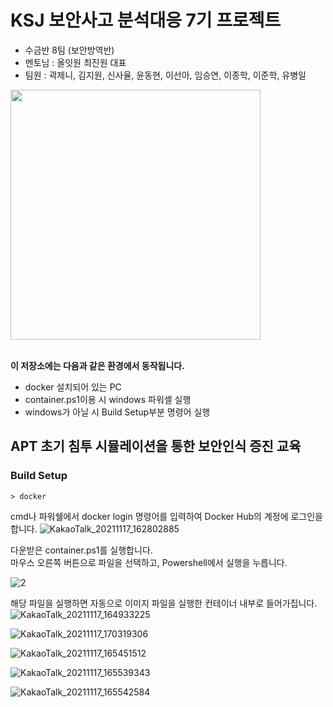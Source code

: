 # KSJ 보안사고 분석대응 7기 프로젝트
* 수금반 8팀 (보안방역반)
* 멘토님 : 올잇원 최진원 대표
* 팀원 : 곽제니, 김지원, 신사율, 윤동현, 이선아, 임승연, 이종학, 이준학, 유병일
<img src="http://kshieldjr.org/images/hrpool/logo-hrpool-hover.png" width="400" heigght="270">

<br>
<br>

**이 저장소에는 다음과 같은 환경에서 동작됩니다.**

* docker 설치되어 있는 PC
* container.ps1이용 시 windows 파워셸 실행
* windows가 아닐 시 Build Setup부분 명령어 실행

## APT 초기 침투 시뮬레이션을 통한 보안인식 증진 교육


### Build Setup
```
> docker 
```
cmd나 파워쉘에서 docker login 명령어를 입력하여 Docker Hub의 계정에 로그인을 합니다.
![KakaoTalk_20211117_162802885](https://user-images.githubusercontent.com/90955623/142159047-0cb980a8-3213-4e92-8985-c4aae595c926.png)

다운받은 container.ps1를 실행합니다.   
마우스 오른쪽 버튼으로 파일을 선택하고, Powershell에서 실행을 누릅니다.

![2](https://user-images.githubusercontent.com/90955623/142159331-3b7edfbb-4349-4b12-8581-238f09b24a99.png)


해당 파일을 실행하면 자동으로 이미지 파일을 실행한 컨테이너 내부로 들어가집니다.
![KakaoTalk_20211117_164933225](https://user-images.githubusercontent.com/90955623/142159938-74d096d4-ec1b-426a-8918-1c76a822ae53.png)


![KakaoTalk_20211117_170319306](https://user-images.githubusercontent.com/90955623/142160022-5c6d9836-1835-4055-864d-560c5eb2b89d.png)


![KakaoTalk_20211117_165451512](https://user-images.githubusercontent.com/90955623/142160068-d04608eb-0e72-46d0-aa0a-f89a9fd30250.png)


![KakaoTalk_20211117_165539343](https://user-images.githubusercontent.com/90955623/142160105-4d188a33-fcb3-431f-a99e-9e841f32b5c9.png)


![KakaoTalk_20211117_165542584](https://user-images.githubusercontent.com/90955623/142160132-70b73997-a142-4855-9252-a030e952d41a.png)
